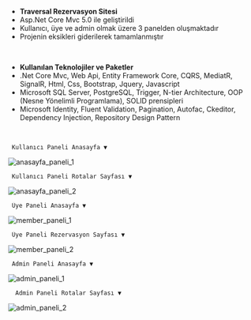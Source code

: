  - <b>Traversal Rezervasyon Sitesi</b>
 - Asp.Net Core Mvc 5.0 ile geliştirildi
 - Kullanıcı, üye ve admin olmak üzere 3 panelden oluşmaktadır 
 - Projenin eksikleri giderilerek tamamlanmıştır
 <br />
 
 - <b>Kullanılan Teknolojiler ve Paketler</b>
 - .Net Core Mvc, Web Api, Entity Framework Core, CQRS, MediatR, SignalR, Html, Css, Bootstrap, Jquery, Javascript
 - Microsoft SQL Server, PostgreSQL, Trigger, N-tier Architecture, OOP (Nesne Yönelimli Programlama), SOLID prensipleri
 - Microsoft Identity, Fluent Validation, Pagination, Autofac, Ckeditor, Dependency Injection, Repository Design Pattern
 <br />

     Kullanıcı Paneli Anasayfa ▼
  
![anasayfa_paneli_1](https://user-images.githubusercontent.com/73104871/236151394-ee9e2c7e-e1f4-4d8a-85e9-9f8d6c723f1b.png)
 
     Kullanıcı Paneli Rotalar Sayfası ▼
   
 ![anasayfa_paneli_2](https://user-images.githubusercontent.com/73104871/236151930-c9cbba04-3121-4173-8154-f992dcff5bfe.png)
  
     Üye Paneli Anasayfa ▼
     
 ![member_paneli_1](https://user-images.githubusercontent.com/73104871/236152265-c29e7bad-62f8-4d0e-9867-c85e9af48589.png)
 
     Üye Paneli Rezervasyon Sayfası ▼
      
 ![member_paneli_2](https://user-images.githubusercontent.com/73104871/236158106-768bb319-91a7-458c-bb63-67bf9efeb738.png)
 
     Admin Paneli Anasayfa ▼
    
 ![admin_paneli_1](https://user-images.githubusercontent.com/73104871/236158865-9d638fc8-4e53-4b2f-9937-6049e77a40c0.png)
 
      Admin Paneli Rotalar Sayfası ▼
      
 ![admin_paneli_2](https://user-images.githubusercontent.com/73104871/236159041-3d34c981-6582-4fba-acc2-918d73f30c49.png)
